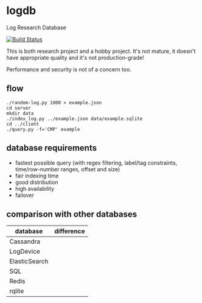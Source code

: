 # logdb
Log Research Database

[![Build Status](https://travis-ci.com/szborows/logdb.svg?branch=master)](https://travis-ci.com/szborows/logdb)


This is both research project and a hobby project. It's not mature, it doesn't have appropriate quality and it's not production-grade!

Performance and security is not of a concern too.


## flow

```shell
./random-log.py 1000 > example.json
cd server
mkdir data
./index_log.py ../example.json data/example.sqlite
cd ../client
./query.py -f='CMP' example
```

## database requirements

* fastest possible query (with regex filtering, label/tag constraints, time/row-number ranges, offset and size)
* fair indexing time
* good distribution
* high availability
* failover


## comparison with other databases

| database | difference |
| --- | --- |
| Cassandra | |
| LogDevice | |
| ElasticSearch | |
| SQL | |
| Redis | |
| rqlite | |
